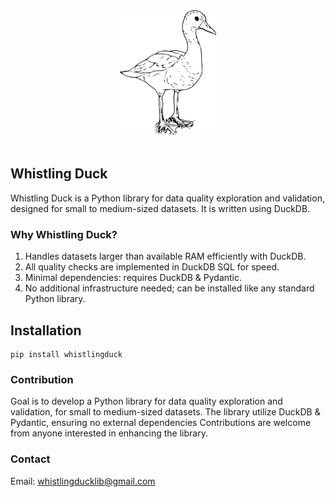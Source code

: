 <div align="center">
  <picture>
    <source media="(prefers-color-scheme: light)" srcset="logo/whdu.png">
    <source media="(prefers-color-scheme: dark)" srcset="logo/whdu.png">
    <img alt="Whistling Duck logo" src="logo/whdu.png" height="200">
  </picture>
</div>
<br>

## Whistling Duck

Whistling Duck is a Python library for data quality exploration and validation, designed for small to medium-sized datasets. It is written using DuckDB.

### Why Whistling Duck?

1. Handles datasets larger than available RAM efficiently with DuckDB.
2. All quality checks are implemented in DuckDB SQL for speed.
3. Minimal dependencies: requires DuckDB & Pydantic.
4. No additional infrastructure needed; can be installed like any standard Python library.

## Installation

```
pip install whistlingduck
```

### Contribution 

Goal is to develop a Python library for data quality exploration and validation, for small to medium-sized datasets. The library utilize DuckDB & Pydantic, ensuring no external dependencies  Contributions are welcome from anyone interested in enhancing the library.

### Contact 
Email: whistlingducklib@gmail.com